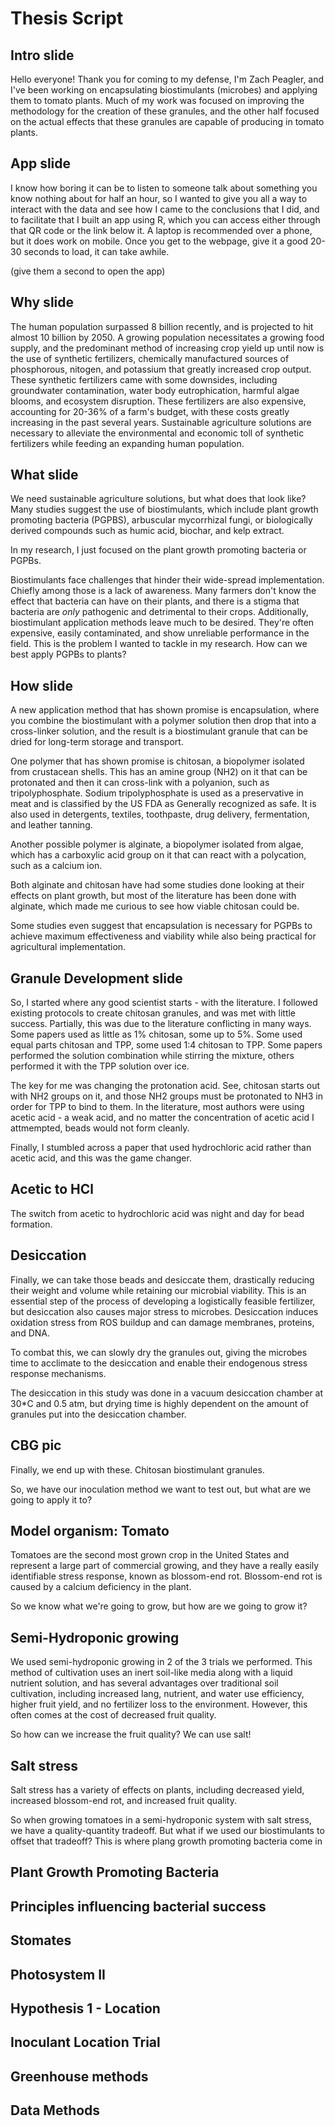 # Thesis Script

## Intro slide

Hello everyone! Thank you for coming to my defense, I'm Zach Peagler, and I've been working on encapsulating biostimulants (microbes) and applying them to tomato plants. Much of my work was focused on improving the methodology for the creation of these granules, and the other half focused on the actual effects that these granules are capable of producing in tomato plants.

## App slide

I know how boring it can be to listen to someone talk about something you know nothing about for half an hour, so I wanted to give you all a way to interact with the data and see how I came to the conclusions that I did, and to facilitate that I built an app using R, which you can access either through that QR code or the link below it. A laptop is recommended over a phone, but it does work on mobile. Once you get to the webpage, give it a good 20-30 seconds to load, it can take awhile.

(give them a second to open the app)

## Why slide

The human population surpassed 8 billion recently, and is projected to hit almost 10 billion by 2050. A growing population necessitates a growing food supply, and the predominant method of increasing crop yield up until now is the use of synthetic fertilizers, chemically manufactured sources of phosphorous, nitogen, and potassium that greatly increased crop output. These synthetic fertilizers came with some downsides, including groundwater contamination, water body eutrophication, harmful algae blooms, and ecosystem disruption. These fertilizers are also expensive, accounting for 20-36% of a farm's budget, with these costs greatly increasing in the past several years. Sustainable agriculture solutions are necessary to alleviate the environmental and economic toll of synthetic fertilizers while feeding an expanding human population.

## What slide

We need sustainable agriculture solutions, but what does that look like? Many studies suggest the use of biostimulants, which include plant growth promoting bacteria (PGPBS), arbuscular mycorrhizal fungi, or biologically derived compounds such as humic acid, biochar, and kelp extract. 

In my research, I just focused on the plant growth promoting bacteria or PGPBs.

Biostimulants face challenges that hinder their wide-spread implementation. Chiefly among those is a lack of awareness. Many farmers don't know the effect that bacteria can have on their plants, and there is a stigma that bacteria are *only* pathogenic and detrimental to their crops. Additionally, biostimulant application methods leave much to be desired. They're often expensive, easily contaminated, and show unreliable performance in the field.
This is the problem I wanted to tackle in my research. How can we best apply PGPBs to plants?

## How slide

A new application method that has shown promise is encapsulation, where you combine the biostimulant with a polymer solution then drop that into a cross-linker solution, and the result is a biostimulant granule that can be dried for long-term storage and transport.

One polymer that has shown promise is chitosan, a biopolymer isolated from crustacean shells. This has an amine group (NH2) on it that can be protonated and then it can cross-link with a polyanion, such as tripolyphosphate. Sodium tripolyphosphate is used as a preservative in meat and is classified by the US FDA as Generally recognized as safe. It is also used in detergents, textiles, toothpaste, drug delivery, fermentation, and leather tanning.

Another possible polymer is alginate, a biopolymer isolated from algae, which has a carboxylic acid group on it that can react with a polycation, such as a calcium ion.

Both alginate and chitosan have had some studies done looking at their effects on plant growth, but most of the literature has been done with alginate, which made me curious to see how viable chitosan could be.

Some studies even suggest that encapsulation is necessary for PGPBs to achieve maximum effectiveness and viability while also being practical for agricultural implementation.

## Granule Development slide
So, I started where any good scientist starts - with the literature. I followed existing protocols to create chitosan granules, and was met with little success. Partially, this was due to the literature conflicting in many ways. Some papers used as little as 1% chitosan, some up to 5%. Some used equal parts chitosan and TPP, some used 1:4 chitosan to TPP. Some papers performed the solution combination while stirring the mixture, others performed it with the TPP solution over ice.

The key for me was changing the protonation acid. See, chitosan starts out with NH2 groups on it, and those NH2 groups must be protonated to NH3 in order for TPP to bind to them. In the literature, most authors were using acetic acid - a weak acid, and no matter the concentration of acetic acid I attmempted, beads would not form cleanly.

Finally, I stumbled across a paper that used hydrochloric acid rather than acetic acid, and this was the game changer.

## Acetic to HCl

The switch from acetic to hydrochloric acid was night and day for bead formation.

## Desiccation

Finally, we can take those beads and desiccate them, drastically reducing their weight and volume while retaining our microbial viability. This is an essential step of the process of developing a logistically feasible fertilizer, but desiccation also causes major stress to microbes. Desiccation induces oxidation stress from ROS buildup and can damage membranes, proteins, and DNA.

To combat this, we can slowly dry the granules out, giving the microbes time to acclimate to the desiccation and enable their endogenous stress response mechanisms. 

The desiccation in this study was done in a vacuum desiccation chamber at 30*C and 0.5 atm, but drying time is highly dependent on the amount of granules put into the desiccation chamber.

## CBG pic
Finally, we end up with these. Chitosan biostimulant granules.

So, we have our inoculation method we want to test out, but what are we going to apply it to?

## Model organism: Tomato

Tomatoes are the second most grown crop in the United States and represent a large part of commercial growing, and they have a really easily identifiable stress response, known as blossom-end rot. Blossom-end rot is caused by a calcium deficiency in the plant.

So we know what we're going to grow, but how are we going to grow it?

## Semi-Hydroponic growing

We used semi-hydroponic growing in 2 of the 3 trials we performed. This method of cultivation uses an inert soil-like media along with a liquid nutrient solution, and has several advantages over traditional soil cultivation, including increased lang, nutrient, and water use efficiency, higher fruit yield, and no fertilizer loss to the environment. However, this often comes at the cost of decreased fruit quality.

So how can we increase the fruit quality? We can use salt!

## Salt stress

Salt stress has a variety of effects on plants, including decreased yield, increased blossom-end rot, and increased fruit quality.

So when growing tomatoes in a semi-hydroponic system with salt stress, we have a quality-quantity tradeoff. But what if we used our biostimulants to offset that tradeoff? 
This is where plang growth promoting bacteria come in

## Plant Growth Promoting Bacteria

## Principles influencing bacterial success

## Stomates

## Photosystem II

## Hypothesis 1 - Location

## Inoculant Location Trial

## Greenhouse methods

## Data Methods